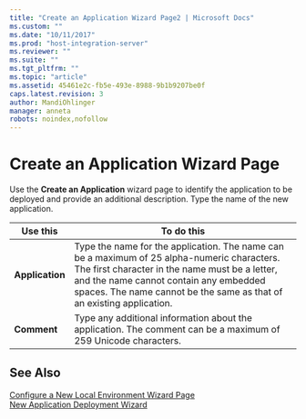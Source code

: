 ```yaml
---
title: "Create an Application Wizard Page2 | Microsoft Docs"
ms.custom: ""
ms.date: "10/11/2017"
ms.prod: "host-integration-server"
ms.reviewer: ""
ms.suite: ""
ms.tgt_pltfrm: ""
ms.topic: "article"
ms.assetid: 45461e2c-fb5e-493e-8988-9b1b9207be0f
caps.latest.revision: 3
author: MandiOhlinger
manager: anneta
robots: noindex,nofollow
---
```

# Create an Application Wizard Page
Use the **Create an Application** wizard page to identify the application to be deployed and provide an additional description. Type the name of the new application.  
  
|Use this|To do this|  
|--------------|----------------|  
|**Application**|Type the name for the application. The name can be a maximum of 25 alpha-numeric characters. The first character in the name must be a letter, and the name cannot contain any embedded spaces. The name cannot be the same as that of an existing application.|  
|**Comment**|Type any additional information about the application. The comment can be a maximum of 259 Unicode characters.|  
  
## See Also  
 [Configure a New Local Environment Wizard Page](../core/configure-a-new-local-environment-wizard-page.md)   
 [New Application Deployment Wizard](../core/new-application-deployment-wizard.md)